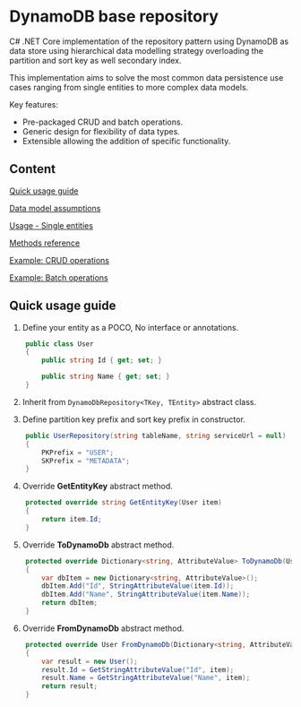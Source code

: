 # DynamoDB base repository

C# .NET Core implementation of the repository pattern using DynamoDB as data store using hierarchical data modelling strategy overloading the partition and sort key as well secondary index.

This implementation aims to solve the most common data persistence use cases ranging from single entities to more complex data models.

Key features:
* Pre-packaged CRUD and batch operations.
* Generic design for flexibility of data types.
* Extensible allowing the addition of specific functionality.


## Content

[Quick usage guide](#quick-usage-guide)

[Data model assumptions](docs/data-model-assumptions.md)

[Usage - Single entities](docs/usage-single-entities.md)

[Methods reference](docs/methods-reference.md)

[Example: CRUD operations](docs/example-crud-operations.md)

[Example: Batch operations](docs/example-batch-operations.md)

## Quick usage guide

1. Define your entity as a POCO, No interface or annotations.

```cs
    public class User
    {
        public string Id { get; set; }

        public string Name { get; set; }
    }
```

2. Inherit from ```DynamoDbRepository<TKey, TEntity>``` abstract class.

3. Define partition key prefix and sort key prefix in constructor.
 
```cs
    public UserRepository(string tableName, string serviceUrl = null) : base(tableName, serviceUrl)
    {
        PKPrefix = "USER";
        SKPrefix = "METADATA";
    }
```

4. Override **GetEntityKey** abstract method.

```cs
    protected override string GetEntityKey(User item)
    {
        return item.Id;
    }
```

5. Override **ToDynamoDb** abstract method.

```cs
    protected override Dictionary<string, AttributeValue> ToDynamoDb(User item)
    {
        var dbItem = new Dictionary<string, AttributeValue>();        
        dbItem.Add("Id", StringAttributeValue(item.Id));
        dbItem.Add("Name", StringAttributeValue(item.Name));
        return dbItem;
    }
```

6. Override **FromDynamoDb** abstract method.

```cs
    protected override User FromDynamoDb(Dictionary<string, AttributeValue> item)
    {
        var result = new User();
        result.Id = GetStringAttributeValue("Id", item);
        result.Name = GetStringAttributeValue("Name", item);
        return result;
    }
```






